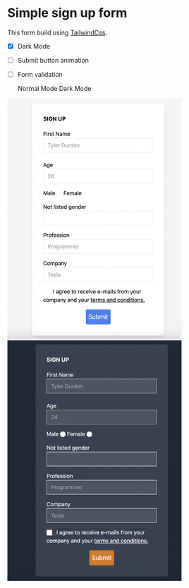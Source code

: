 # Simple sign up form 

This form build using [TailwindCss](https://tailwindcss.com/docs).

- [x] Dark Mode
- [ ] Submit button animation
- [ ] Form validation


     Normal Mode                                      Dark Mode
<p float="left">
  <img src="screenshots/normal-mode.png" width="395" />
  <img src="screenshots/dark-mode.png" width="395" /> 
</p>
